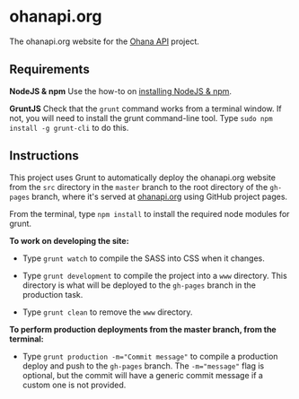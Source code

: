ohanapi.org
===========

The ohanapi.org website for the [Ohana API](https://github.com/codeforamerica/ohana-api) project.

## Requirements

**NodeJS & npm**
Use the how-to on [installing NodeJS & npm](https://github.com/codeforamerica/howto/blob/master/Node.js.md).

**GruntJS**
Check that the `grunt` command works from a terminal window. If not, you will need to install the grunt command-line tool. Type `sudo npm install -g grunt-cli` to do this.

## Instructions

  This project uses Grunt to automatically deploy the ohanapi.org website from the `src` directory in the `master` branch to the root directory of the `gh-pages` branch, where it's served at [ohanapi.org](http://ohanapi.org) using GitHub project pages.

  From the terminal, type `npm install` to install the required node modules for grunt.

**To work on developing the site:**

  - Type `grunt watch` to compile the SASS into CSS when it changes.

  - Type `grunt development` to compile the project into a `www` directory. This directory is what will be deployed to the `gh-pages` branch in the production task.

  - Type `grunt clean` to remove the `www` directory.

**To perform production deployments from the master branch, from the terminal:**

  - Type `grunt production -m="Commit message"` to compile a production deploy and push to the `gh-pages` branch. The `-m="message"` flag is optional, but the commit will have a generic commit message if a custom one is not provided.

